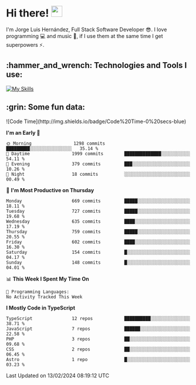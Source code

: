 <h1 align="left">
 <abc>
  <br>Hi there! <img src="https://user-images.githubusercontent.com/42378118/110234147-e3259600-7f4e-11eb-95be-0c4047144dea.gif" width="30"><br>
 </abc>
</h1>

I'm Jorge Luis Hernández, Full Stack Software Developer :sunglasses:. I love programming :computer: and music :musical_score:, if I use them at the same time I get superpowers :zap:. 


<h2 align="left">:hammer_and_wrench: Technologies and Tools I use:</h2>

[![My Skills](https://skillicons.dev/icons?i=js,ts,html,css,py,vue,react,next,nest,postgres,mysql)](https://skillicons.dev)

<h2 align="left">:grin: Some fun data:</h2>
<!--START_SECTION:waka-->
![Code Time](http://img.shields.io/badge/Code%20Time-0%20secs-blue)

**I'm an Early 🐤** 

```text
🌞 Morning                1298 commits        █████████░░░░░░░░░░░░░░░░   35.14 % 
🌆 Daytime                1999 commits        ██████████████░░░░░░░░░░░   54.11 % 
🌃 Evening                379 commits         ███░░░░░░░░░░░░░░░░░░░░░░   10.26 % 
🌙 Night                  18 commits          ░░░░░░░░░░░░░░░░░░░░░░░░░   00.49 % 
```
📅 **I'm Most Productive on Thursday** 

```text
Monday                   669 commits         █████░░░░░░░░░░░░░░░░░░░░   18.11 % 
Tuesday                  727 commits         █████░░░░░░░░░░░░░░░░░░░░   19.68 % 
Wednesday                635 commits         ████░░░░░░░░░░░░░░░░░░░░░   17.19 % 
Thursday                 759 commits         █████░░░░░░░░░░░░░░░░░░░░   20.55 % 
Friday                   602 commits         ████░░░░░░░░░░░░░░░░░░░░░   16.30 % 
Saturday                 154 commits         █░░░░░░░░░░░░░░░░░░░░░░░░   04.17 % 
Sunday                   148 commits         █░░░░░░░░░░░░░░░░░░░░░░░░   04.01 % 
```


📊 **This Week I Spent My Time On** 

```text
💬 Programming Languages: 
No Activity Tracked This Week
```

**I Mostly Code in TypeScript** 

```text
TypeScript               12 repos            ██████████░░░░░░░░░░░░░░░   38.71 % 
JavaScript               7 repos             ██████░░░░░░░░░░░░░░░░░░░   22.58 % 
PHP                      3 repos             ██░░░░░░░░░░░░░░░░░░░░░░░   09.68 % 
CSS                      2 repos             ██░░░░░░░░░░░░░░░░░░░░░░░   06.45 % 
Astro                    1 repo              █░░░░░░░░░░░░░░░░░░░░░░░░   03.23 % 
```




 Last Updated on 13/02/2024 08:19:12 UTC
<!--END_SECTION:waka-->
